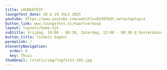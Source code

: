 ```yaml
---
title: LOUNGEFEST
loungefest_date: 18 & 19 JULI 2025
youtube: https://www.youtube.com/watch?v=8249TbOY_nw?autoplay=1
button_link: www.loungefest.nl/kaartverkoop
layout: layouts/home.njk
subtitle: Vrijdag, 18:00 - 00:30, Zaterdag, 13:00 - 00:30 @ Oosterduinse meer, Noordwijkerhout
button_title: Tickets kopen!
permalink: /
eleventyNavigation:
  order: 0
  key: Thuis
thumbnail: /static/img/lngfst23-202.jpg
---
```


